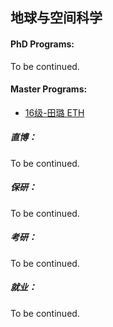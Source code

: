## 地球与空间科学

#### PhD Programs:

To be continued.

#### Master Programs:

- [16级-田璐 ETH](grad-application/earth-and-space-science/[CH]-16-tianlu.md)



##### 直博：

To be continued.

##### 保研：

To be continued.

##### 考研：

To be continued.

##### 就业：

To be continued.
